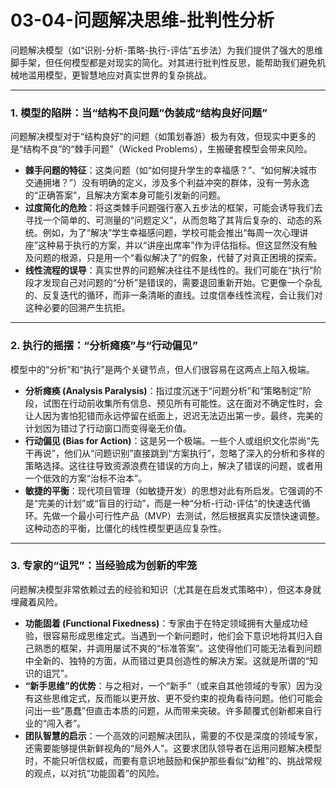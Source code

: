 # 03-04-问题解决思维-批判性分析

问题解决模型（如“识别-分析-策略-执行-评估”五步法）为我们提供了强大的思维脚手架，但任何模型都是对现实的简化。对其进行批判性反思，能帮助我们避免机械地滥用模型，更智慧地应对真实世界的复杂挑战。

---

### 1. 模型的陷阱：当“结构不良问题”伪装成“结构良好问题”

问题解决模型对于“结构良好”的问题（如策划春游）极为有效，但现实中更多的是“结构不良”的“棘手问题”（Wicked Problems），生搬硬套模型会带来风险。

* **棘手问题的特征**：这类问题（如“如何提升学生的幸福感？”、“如何解决城市交通拥堵？”）没有明确的定义，涉及多个利益冲突的群体，没有一劳永逸的“正确答案”，且解决方案本身可能引发新的问题。
* **过度简化的危险**：将这类棘手问题强行塞入五步法的框架，可能会诱导我们去寻找一个简单的、可测量的“问题定义”，从而忽略了其背后复杂的、动态的系统。例如，为了“解决”学生幸福感问题，学校可能会推出“每周一次心理讲座”这种易于执行的方案，并以“讲座出席率”作为评估指标。但这显然没有触及问题的根源，只是用一个“看似解决了”的假象，代替了对真正困境的探索。
* **线性流程的误导**：真实世界的问题解决往往不是线性的。我们可能在“执行”阶段才发现自己对问题的“分析”是错误的，需要退回重新开始。它更像一个杂乱的、反复迭代的循环，而非一条清晰的直线。过度信奉线性流程，会让我们对这种必要的回溯产生抗拒。

---

### 2. 执行的摇摆：“分析瘫痪”与“行动偏见”

模型中的“分析”和“执行”是两个关键节点，但人们很容易在这两点上陷入极端。

* **分析瘫痪 (Analysis Paralysis)**：指过度沉迷于“问题分析”和“策略制定”阶段，试图在行动前收集所有信息、预见所有可能性。这在面对不确定性时，会让人因为害怕犯错而永远停留在纸面上，迟迟无法迈出第一步。最终，完美的计划因为错过了行动窗口而变得毫无价值。
* **行动偏见 (Bias for Action)**：这是另一个极端。一些个人或组织文化崇尚“先干再说”，他们从“问题识别”直接跳到“方案执行”，忽略了深入的分析和多样的策略选择。这往往导致资源浪费在错误的方向上，解决了错误的问题，或者用一个低效的方案“治标不治本”。
* **敏捷的平衡**：现代项目管理（如敏捷开发）的思想对此有所启发。它强调的不是“完美的计划”或“盲目的行动”，而是一种“分析-行动-评估”的快速迭代循环。先做一个最小可行性产品（MVP）去测试，然后根据真实反馈快速调整。这种动态的平衡，比僵化的线性模型更适应复杂性。

---

### 3. 专家的“诅咒”：当经验成为创新的牢笼

问题解决模型非常依赖过去的经验和知识（尤其是在启发式策略中），但这本身就埋藏着风险。

* **功能固着 (Functional Fixedness)**：专家由于在特定领域拥有大量成功经验，很容易形成思维定式。当遇到一个新问题时，他们会下意识地将其归入自己熟悉的框架，并调用屡试不爽的“标准答案”。这使得他们可能无法看到问题中全新的、独特的方面，从而错过更具创造性的解决方案。这就是所谓的“知识的诅咒”。
* **“新手思维”的优势**：与之相对，一个“新手”（或来自其他领域的专家）因为没有这些思维定式，反而能以更开放、更不受约束的视角看待问题。他们可能会问出一些“愚蠢”但直击本质的问题，从而带来突破。许多颠覆式创新都来自行业的“闯入者”。
* **团队智慧的启示**：一个高效的问题解决团队，需要的不仅是深度的领域专家，还需要能够提供新鲜视角的“局外人”。这要求团队领导者在运用问题解决模型时，不能只听信权威，而要有意识地鼓励和保护那些看似“幼稚”的、挑战常规的观点，以对抗“功能固着”的风险。
